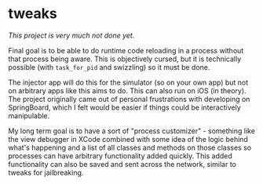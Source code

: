 # tweaks

*This project is very much not done yet.*

Final goal is to be able to do runtime code reloading in a process without that process being aware. This is objectively cursed, but it is technically possible (with `task_for_pid` and swizzling) so it must be done.

The injector app will do this for the simulator (so on your own app) but not on arbitrary apps like this aims to do. This can also run on iOS (in theory). The project originally came out of personal frustrations with developing on SpringBoard, which I felt would be easier if things could be interactively manipulable.

My long term goal is to have a sort of "process customizer" - something like the view debugger in XCode combined with some idea of the logic behind what's happening and a list of all classes and methods on those classes so processes can have arbitrary functionality added quickly. This added functionality can also be saved and sent across the network, similar to tweaks for jailbreaking.
